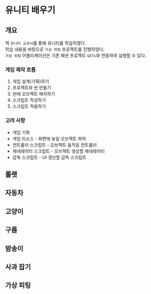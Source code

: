 # 유니티 배우기

## 개요

책 `유니티 교과서`를 통해 유니티를 학습하였다.  
학습 내용을 바탕으로 `가상 피팅` 프로젝트를 진행하였다.  
`가상 피팅` 어플리케이션은 기존 패션 프로젝트 `GETs`와 연동하여 실행할 수 있다.

### 게임 제작 흐름

1. 게임 설계(기획)하기
2. 프로젝트와 씬 만들기
3. 씬에 오브젝트 배치하기
4. 스크립트 작성하기
5. 스크립트 적용하기

### 고려 사항

* 게임 기획
* 게임 리소스 - 화면에 놓일 오브젝트 파악
* 컨트롤러 스크립트 - 오브젝트 움직일 컨트롤러
* 제네레이터 스크립트 - 오브젝트 생성할 제네레이터
* 감독 스크립트 - UI 갱신할 감독 스크립트


## 룰렛

## 자동차

## 고양이

## 구름

## 밤송이

## 사과 잡기

## 가상 피팅